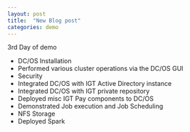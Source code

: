 ```yaml
---
layout: post
title:  "New Blog post"
categories: demo
---
```


3rd Day of demo
- DC/OS Installation
- Performed various cluster operations via the DC/OS GUI
- Security
- Integrated DC/OS with IGT Active Directory instance
- Integrated DC/OS with IGT private repository
- Deployed misc IGT Pay components to DC/OS
- Demonstrated Job execution and Job Scheduling
- NFS Storage
- Deployed Spark